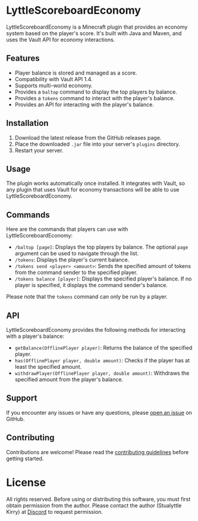 # LyttleScoreboardEconomy

LyttleScoreboardEconomy is a Minecraft plugin that provides an economy system based on the player's score. It's built with Java and Maven, and uses the Vault API for economy interactions.

## Features

- Player balance is stored and managed as a score.
- Compatibility with Vault API 1.4.
- Supports multi-world economy.
- Provides a `baltop` command to display the top players by balance.
- Provides a `tokens` command to interact with the player's balance.
- Provides an API for interacting with the player's balance.

## Installation

1. Download the latest release from the GitHub releases page.
2. Place the downloaded `.jar` file into your server's `plugins` directory.
3. Restart your server.

## Usage

The plugin works automatically once installed. It integrates with Vault, so any plugin that uses Vault for economy transactions will be able to use LyttleScoreboardEconomy.

## Commands

Here are the commands that players can use with LyttleScoreboardEconomy:

- `/baltop [page]`: Displays the top players by balance. The optional `page` argument can be used to navigate through the list.
- `/tokens`: Displays the player's current balance.
- `/tokens send <player> <amount>`: Sends the specified amount of tokens from the command sender to the specified player.
- `/tokens balance [player]`: Displays the specified player's balance. If no player is specified, it displays the command sender's balance.

Please note that the `tokens` command can only be run by a player.
## API

LyttleScoreboardEconomy provides the following methods for interacting with a player's balance:

- `getBalance(OfflinePlayer player)`: Returns the balance of the specified player.
- `has(OfflinePlayer player, double amount)`: Checks if the player has at least the specified amount.
- `withdrawPlayer(OfflinePlayer player, double amount)`: Withdraws the specified amount from the player's balance.

## Support

If you encounter any issues or have any questions, please [open an issue](https://github.com/Lyttle-Development/LyttleScoreboardEconomy/issues) on GitHub.

## Contributing

Contributions are welcome! Please read the [contributing guidelines](CONTRIBUTING.md) before getting started.

# License

All rights reserved. Before using or distributing this software, you must first obtain permission from the author. Please contact the author (Stualyttle Kirry) at [Discord](https://discord.com/invite/QfqFFPFFQZ) to request permission.
